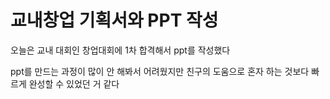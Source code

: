 # 교내창업 기획서와 PPT 작성

오늘은 교내 대회인 창업대회에 1차 합격해서 ppt를 작성했다

ppt를 만드는 과정이 많이 안 해봐서 어려웠지만 친구의 도움으로 혼자 하는 것보다 빠르게 완성할 수 있었던 거 같다